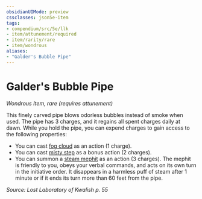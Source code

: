 ```yaml
---
obsidianUIMode: preview
cssclasses: json5e-item
tags:
- compendium/src/5e/llk
- item/attunement/required
- item/rarity/rare
- item/wondrous
aliases: 
- "Galder's Bubble Pipe"
---
```

# Galder's Bubble Pipe
*Wondrous Item, rare (requires attunement)*  


This finely carved pipe blows odorless bubbles instead of smoke when used. The pipe has 3 charges, and it regains all spent charges daily at dawn. While you hold the pipe, you can expend charges to gain access to the following properties:

- You can cast [fog cloud](/Systems/5e/spells/fog-cloud.md) as an action (1 charge).  
- You can cast [misty step](/Systems/5e/spells/misty-step.md) as a bonus action (2 charges).  
- You can summon a [steam mephit](/Systems/5e/bestiary/elemental/steam-mephit.md) as an action (3 charges). The mephit is friendly to you, obeys your verbal commands, and acts on its own turn in the initiative order. It disappears in a harmless puff of steam after 1 minute or if it ends its turn more than 60 feet from the pipe.  

*Source: Lost Laboratory of Kwalish p. 55*